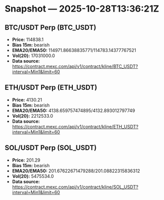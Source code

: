 # Snapshot — 2025-10-28T13:36:21Z

## BTC/USDT Perp (BTC_USDT)
- **Price:** 114838.1
- **Bias 15m:** bearish
- **EMA20/EMA50:** 114971.86638835771/114783.14377767521
- **Vol(20):** 17031000.0
- **Data source:** https://contract.mexc.com/api/v1/contract/kline/BTC_USDT?interval=Min1&limit=60

## ETH/USDT Perp (ETH_USDT)
- **Price:** 4130.21
- **Bias 15m:** bearish
- **EMA20/EMA50:** 4138.659757474895/4132.893012797749
- **Vol(20):** 2212533.0
- **Data source:** https://contract.mexc.com/api/v1/contract/kline/ETH_USDT?interval=Min1&limit=60

## SOL/USDT Perp (SOL_USDT)
- **Price:** 201.29
- **Bias 15m:** bearish
- **EMA20/EMA50:** 201.67622671479288/201.08822315836312
- **Vol(20):** 5475534.0
- **Data source:** https://contract.mexc.com/api/v1/contract/kline/SOL_USDT?interval=Min1&limit=60
